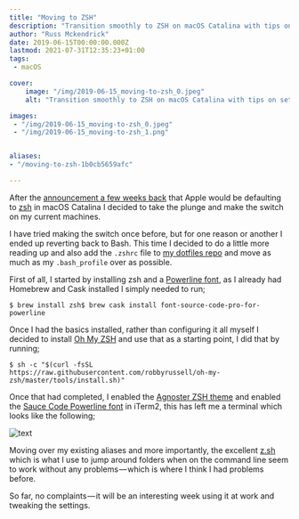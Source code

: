 ```yaml
---
title: "Moving to ZSH"
description: "Transition smoothly to ZSH on macOS Catalina with tips on setup, Oh My ZSH installation, theme customization, and porting existing configurations."
author: "Russ Mckendrick"
date: 2019-06-15T00:00:00.000Z
lastmod: 2021-07-31T12:35:23+01:00
tags:
 - macOS

cover:
    image: "/img/2019-06-15_moving-to-zsh_0.jpeg" 
    alt: "Transition smoothly to ZSH on macOS Catalina with tips on setup, Oh My ZSH installation, theme customization, and porting existing configurations."

images:
 - "/img/2019-06-15_moving-to-zsh_0.jpeg"
 - "/img/2019-06-15_moving-to-zsh_1.png"


aliases:
- "/moving-to-zsh-1b0cb5659afc"

---
```


After the [announcement a few weeks back](https://www.theverge.com/2019/6/4/18651872/apple-macos-catalina-zsh-bash-shell-replacement-features) that Apple would be defaulting to [zsh](http://zsh.sourceforge.net) in macOS Catalina I decided to take the plunge and make the switch on my current machines.

I have tried making the switch once before, but for one reason or another I ended up reverting back to Bash. This time I decided to do a little more reading up and also add the `.zshrc` file to [my dotfiles repo](https://github.com/russmckendrick/dotfiles) and move as much as my `.bash_profile` over as possible.

First of all, I started by installing zsh and a [Powerline font](https://github.com/powerline/fonts), as I already had Homebrew and Cask installed I simply needed to run;

```
$ brew install zsh$ brew cask install font-source-code-pro-for-powerline
```

Once I had the basics installed, rather than configuring it all myself I decided to install [Oh My ZSH](https://ohmyz.sh) and use that as a starting point, I did that by running;

```
$ sh -c "$(curl -fsSL https://raw.githubusercontent.com/robbyrussell/oh-my-zsh/master/tools/install.sh)"
```

Once that had completed, I enabled the [Agnoster ZSH theme](https://github.com/agnoster/agnoster-zsh-theme) and enabled the [Sauce Code Powerline font](https://github.com/ryanoasis/nerd-fonts/tree/master/patched-fonts/SourceCodePro) in iTerm2, this has left me a terminal which looks like the following;

![text](/img/2019-06-15_moving-to-zsh_1.png)

Moving over my existing aliases and more importantly, the excellent [z.sh](https://github.com/rupa/z) which is what I use to jump around folders when on the command line seem to work without any problems — which is where I think I had problems before.

So far, no complaints — it will be an interesting week using it at work and tweaking the settings.
